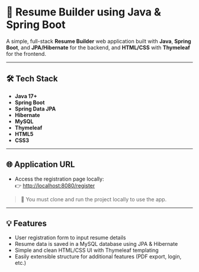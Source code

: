 # 📝 Resume Builder using Java & Spring Boot

A simple, full-stack **Resume Builder** web application built with **Java**, **Spring Boot**, and **JPA/Hibernate** for the backend, and **HTML/CSS** with **Thymeleaf** for the frontend.

---

## 🛠️ Tech Stack

- **Java 17+**
- **Spring Boot**
- **Spring Data JPA**
- **Hibernate**
- **MySQL**
- **Thymeleaf**
- **HTML5**
- **CSS3**

---

## 🌐 Application URL

- Access the registration page locally:  
  👉 [http://localhost:8080/register](http://localhost:8080/register)

> 📌 You must clone and run the project locally to use the app.

---
## 💡 Features

- User registration form to input resume details
- Resume data is saved in a MySQL database using JPA & Hibernate
- Simple and clean HTML/CSS UI with Thymeleaf templating
- Easily extensible structure for additional features (PDF export, login, etc.)

